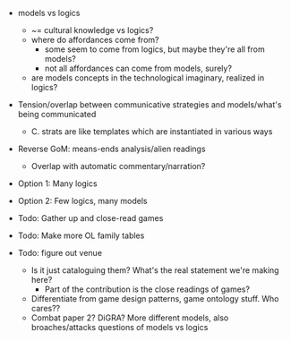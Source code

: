 * models vs logics
  * ~= cultural knowledge vs logics?
  * where do affordances come from?
    * some seem to come from logics, but maybe they're all from models?
    * not all affordances can come from models, surely?
  * are models concepts in the technological imaginary, realized in logics?
* Tension/overlap between communicative strategies and models/what's being communicated
  * C. strats are like templates which are instantiated in various ways
* Reverse GoM: means-ends analysis/alien readings
  * Overlap with automatic commentary/narration?

* Option 1: Many logics
* Option 2: Few logics, many models

* Todo: Gather up and close-read games
* Todo: Make more OL family tables
* Todo: figure out venue
  * Is it just cataloguing them? What's the real statement we're making here?
    * Part of the contribution is the close readings of games?
  * Differentiate from game design patterns, game ontology stuff. Who cares??
  * Combat paper 2? DiGRA? More different models, also broaches/attacks questions of models vs logics